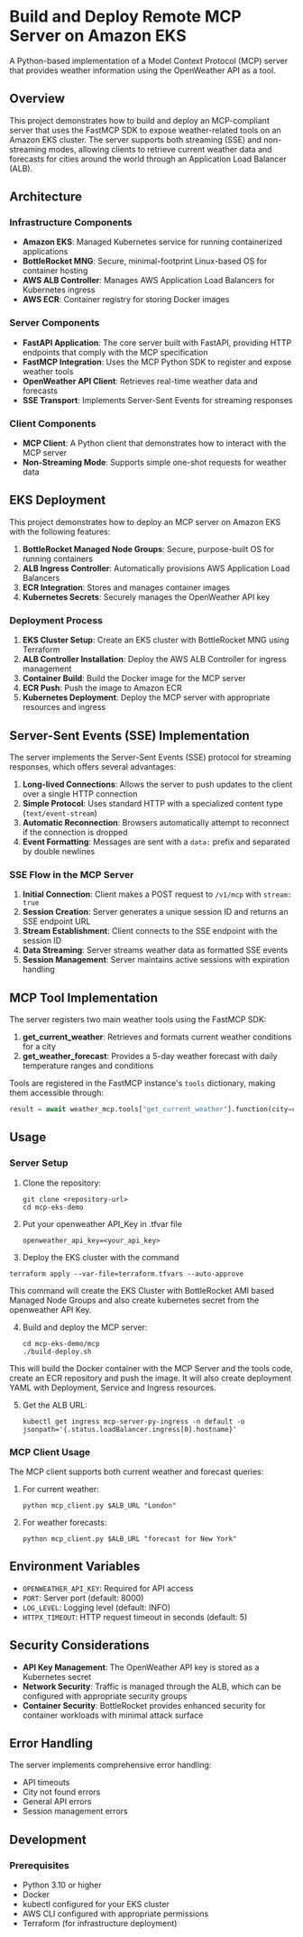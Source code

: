 # Build and Deploy Remote MCP Server on Amazon EKS

A Python-based implementation of a Model Context Protocol (MCP) server that provides weather information using the OpenWeather API as a tool.

## Overview

This project demonstrates how to build and deploy an MCP-compliant server that uses the FastMCP SDK to expose weather-related tools on an Amazon EKS cluster. The server supports both streaming (SSE) and non-streaming modes, allowing clients to retrieve current weather data and forecasts for cities around the world through an Application Load Balancer (ALB).

## Architecture

### Infrastructure Components

- **Amazon EKS**: Managed Kubernetes service for running containerized applications
- **BottleRocket MNG**: Secure, minimal-footprint Linux-based OS for container hosting
- **AWS ALB Controller**: Manages AWS Application Load Balancers for Kubernetes ingress
- **AWS ECR**: Container registry for storing Docker images

### Server Components

- **FastAPI Application**: The core server built with FastAPI, providing HTTP endpoints that comply with the MCP specification
- **FastMCP Integration**: Uses the MCP Python SDK to register and expose weather tools
- **OpenWeather API Client**: Retrieves real-time weather data and forecasts
- **SSE Transport**: Implements Server-Sent Events for streaming responses

### Client Components

- **MCP Client**: A Python client that demonstrates how to interact with the MCP server
- **Non-Streaming Mode**: Supports simple one-shot requests for weather data

## EKS Deployment

This project demonstrates how to deploy an MCP server on Amazon EKS with the following features:

1. **BottleRocket Managed Node Groups**: Secure, purpose-built OS for running containers
2. **ALB Ingress Controller**: Automatically provisions AWS Application Load Balancers
3. **ECR Integration**: Stores and manages container images
4. **Kubernetes Secrets**: Securely manages the OpenWeather API key

### Deployment Process

1. **EKS Cluster Setup**: Create an EKS cluster with BottleRocket MNG using Terraform
2. **ALB Controller Installation**: Deploy the AWS ALB Controller for ingress management
3. **Container Build**: Build the Docker image for the MCP server
4. **ECR Push**: Push the image to Amazon ECR
5. **Kubernetes Deployment**: Deploy the MCP server with appropriate resources and ingress

## Server-Sent Events (SSE) Implementation

The server implements the Server-Sent Events (SSE) protocol for streaming responses, which offers several advantages:

1. **Long-lived Connections**: Allows the server to push updates to the client over a single HTTP connection
2. **Simple Protocol**: Uses standard HTTP with a specialized content type (`text/event-stream`)
3. **Automatic Reconnection**: Browsers automatically attempt to reconnect if the connection is dropped
4. **Event Formatting**: Messages are sent with a `data:` prefix and separated by double newlines

### SSE Flow in the MCP Server

1. **Initial Connection**: Client makes a POST request to `/v1/mcp` with `stream: true`
2. **Session Creation**: Server generates a unique session ID and returns an SSE endpoint URL
3. **Stream Establishment**: Client connects to the SSE endpoint with the session ID
4. **Data Streaming**: Server streams weather data as formatted SSE events
5. **Session Management**: Server maintains active sessions with expiration handling

## MCP Tool Implementation

The server registers two main weather tools using the FastMCP SDK:

1. **get_current_weather**: Retrieves and formats current weather conditions for a city
2. **get_weather_forecast**: Provides a 5-day weather forecast with daily temperature ranges and conditions

Tools are registered in the FastMCP instance's `tools` dictionary, making them accessible through:

```python
result = await weather_mcp.tools["get_current_weather"].function(city=city)
```

## Usage

### Server Setup

1. Clone the repository:
   ```
   git clone <repository-url>
   cd mcp-eks-demo
   ```
2. Put your openweather API_Key in .tfvar file
   
   ```
   openweather_api_key=<your_api_key>
   ```   

3. Deploy the EKS cluster with the command

```
terraform apply --var-file=terraform.tfvars --auto-approve
```

This command will create the EKS Cluster with BottleRocket AMI based Managed Node Groups and also create kubernetes secret from the openweather API Key.

4. Build and deploy the MCP server:
   ```
   cd mcp-eks-demo/mcp
   ./build-deploy.sh
   ```
This will build the Docker container with the MCP Server and the tools code, create an ECR repository and push the image. It will also create deployment YAML with Deployment, Service and Ingress resources.


5. Get the ALB URL:
   ```
   kubectl get ingress mcp-server-py-ingress -n default -o jsonpath='{.status.loadBalancer.ingress[0].hostname}'
   ```

### MCP Client Usage

The MCP client supports both current weather and forecast queries:

1. For current weather:
   ```
   python mcp_client.py $ALB_URL "London"
   ```

2. For weather forecasts:
   ```
   python mcp_client.py $ALB_URL "forecast for New York"
   ```

## Environment Variables

- `OPENWEATHER_API_KEY`: Required for API access
- `PORT`: Server port (default: 8000)
- `LOG_LEVEL`: Logging level (default: INFO)
- `HTTPX_TIMEOUT`: HTTP request timeout in seconds (default: 5)

## Security Considerations

- **API Key Management**: The OpenWeather API key is stored as a Kubernetes secret
- **Network Security**: Traffic is managed through the ALB, which can be configured with appropriate security groups
- **Container Security**: BottleRocket provides enhanced security for container workloads with minimal attack surface

## Error Handling

The server implements comprehensive error handling:

- API timeouts
- City not found errors
- General API errors
- Session management errors

## Development

### Prerequisites

- Python 3.10 or higher
- Docker
- kubectl configured for your EKS cluster
- AWS CLI configured with appropriate permissions
- Terraform (for infrastructure deployment)


